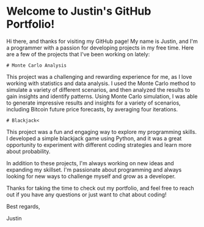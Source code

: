 <html>
  <head>
    <meta charset="UTF-8">
  </head>
  <body>
    <h1>Welcome to Justin's GitHub Portfolio!</h1>
    
Hi there, and thanks for visiting my GitHub page! My name is Justin, and I'm a programmer with a passion for developing projects in my free time. Here are a few of the projects that I've been working on lately:

    # Monte Carlo Analysis
This project was a challenging and rewarding experience for me, as I love working with statistics and data analysis. I used the Monte Carlo method to simulate a variety of different scenarios, and then analyzed the results to gain insights and identify patterns. Using Monte Carlo simulation, I was able to generate impressive results and insights for a variety of scenarios, including Bitcoin future price forecasts, by averaging four iterations.

    # Blackjack<
This project was a fun and engaging way to explore my programming skills. I developed a simple blackjack game using Python, and it was a great opportunity to experiment with different coding strategies and learn more about probability.

In addition to these projects, I'm always working on new ideas and expanding my skillset. I'm passionate about programming and always looking for new ways to challenge myself and grow as a developer.

Thanks for taking the time to check out my portfolio, and feel free to reach out if you have any questions or just want to chat about coding!

Best regards,

Justin
    
  </body>
</html>

